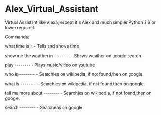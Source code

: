 # Alex_Virtual_Assistant
Virtual Assistant like Alexa, except it's Alex and much simpler
Python 3.6 or lower required.

Commands:

what time is it - Tells and shows time

show me the weather in -------- - Shows weather on google search

play -------- - Plays music/video on youtube

who is -------- - Searchies on wikipedia, if not found,then on google.

what is -------- - Searchies on wikipedia, if not found,then on google.

tell me more about -------- - Searchies on wikipedia, if not found,then on google.

search -------- - Searcheas on google

